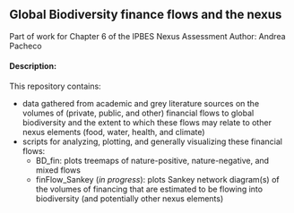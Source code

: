 ## Global Biodiversity finance flows and the nexus

Part of work for Chapter 6 of the IPBES Nexus Assessment
Author: Andrea Pacheco

#### Description:
This repository contains:
- data gathered from academic and grey literature sources on the volumes of (private, public, and other) financial flows to global biodiversity and the extent to which these flows may relate to other nexus elements (food, water, health, and climate)
- scripts for analyzing, plotting, and generally visualizing these financial flows:
  * BD_fin: plots treemaps of nature-positive, nature-negative, and mixed flows
  * finFlow_Sankey (_in progress_): plots Sankey network diagram(s) of the volumes of financing that are estimated to be flowing into biodiversity (and potentially other nexus elements)
